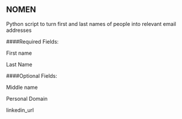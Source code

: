 ## NOMEN


Python script to turn first and last names of people into relevant email addresses


####Required Fields:

First name

Last Name

####Optional Fields:

Middle name


Personal Domain


linkedin_url
